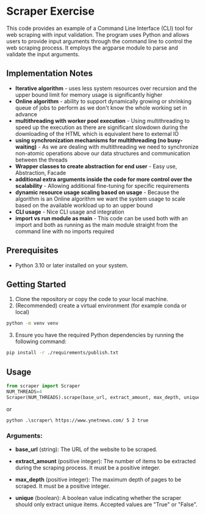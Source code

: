 # Scraper Exercise

This code provides an example of a Command Line Interface (CLI) tool for web scraping with input validation. The program uses Python and allows users to provide input arguments through the command line to control the web scraping process. It employs the argparse module to parse and validate the input arguments.
## Implementation Notes
* __Iterative algorithm__ - uses less system resources over recursion and the upper bound limit for memory usage is significantly higher
* __Online algorithm__ - ability to support dynamically growing or shrinking queue of jobs to perform as we don't know the whole working set in advance
* __multithreading with worker pool execution__ - Using multithreading to speed up the execution as there are significant slowdown during the downloading of the HTML which is equivalent here to external IO
* __using synchronization mechanisms for multithreading (no busy-waiting)__ - As we are dealing with multithreading we need to synchronize non-atomic operations above our data structures and communication between the threads
* __Wrapper classes to create abstraction for end user__ - Easy use, Abstraction, Facade
* __additional extra arguments inside the code for more control over the scalability__ - Allowing additional fine-tuning for specific requirements
* __dynamic resource usage scaling based on usage__ - Because the algorithm is an Online algorithm we want the system usage to scale based on the available workload up to an upper bound
* __CLI usage__ - Nice CLI usage and integration
* __import vs run module as main__ - This code can be used both with an import and both as running as the main module straight from the command line with no imports required

## Prerequisites

- Python 3.10 or later installed on your system.

## Getting Started

1. Clone the repository or copy the code to your local machine.
2. (Recommended) create a virtual environment (for example conda or local) 
```bash 
python -m venv venv
```
3. Ensure you have the required Python dependencies by running the following command:

```bash
pip install -r ./requirements/publish.txt
```
## Usage
```python
from scraper import Scraper
NUM_THREADS=4
Scraper(NUM_THREADS).scrape(base_url, extract_amount, max_depth, unique) 
```
or
```bash
python .\scraper\ https://www.ynetnews.com/ 5 2 true 
```
### Arguments:

* __base_url__ (string): The URL of the website to be scraped.

* __extract_amount__ (positive integer): The number of items to be extracted during the scraping process. It must be a positive integer.

* __max_depth__ (positive integer): The maximum depth of pages to be scraped. It must be a positive integer.

* __unique__ (boolean): A boolean value indicating whether the scraper should only extract unique items. Accepted values are "True" or "False".
